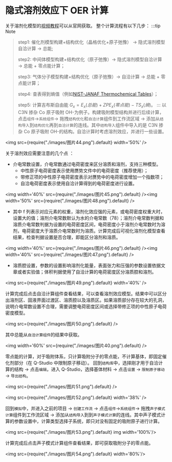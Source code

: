 # 隐式溶剂效应下 OER 计算

关于溶剂化模型的[视频教程](http://www.pwmat.com/Train)可以从官网获取。
整个计算流程有以下几步：
:::tip Note
> step1: 催化剂模型构建+结构优化（晶格优化+原子弛豫） → 隐式溶剂模型自洽计算 → 总能;
> 
> step2: 中间体模型构建+结构优化（原子弛豫）→ 隐式溶剂模型自洽计算 → 总能 + 零点能计算；
> 
> step3: 气体分子模型构建+结构优化（原子弛豫）→ 自洽计算 → 总能 + 零点能计算；
> 
> step4: 查表得到熵值（例如[NIST-JANAF Thermochemical Tables](https://janaf.nist.gov/)）；
> 
> step5: 计算吉布斯自由能 $G_x = E_x (总能) + ZPE_x (零点能) -TS_x (熵)$。
:::
以 C3N 掺杂 Co 原子吸附 OH-为例子。构建吸附模型结构并进行后续计算，点击`组件`→`系统组件`→ 拖拽`结构优化`和`自洽计算`组件到工作流区域 → 添加从`结构导入`到`结构优化`再到`自洽计算`的连线。其中`结构导入`组件中导入的是 C3N 掺杂 Co 原子吸附 OH-的结构。自洽计算时考虑溶剂效应，并进行一些设置。

<img src={require("./images/图片44.png").default} width='50%' /> 

关于溶剂效应需要注意的几个点 ：

* 介电常数设置，介电常数通过电荷密度来区分溶质和溶剂，支持三种模型。
  * 中性原子电荷密度表示使用赝势文件中的电荷密度（推荐使用）；
  * 带修正项的中性原子电荷密度表示对赝势中的电荷密度增加一个指数项；
  * 自洽电荷密度表示使用自洽计算得到的电荷密度进行设置。

<img width='40%' src={require("./images/图片45.png").default} /><img width='50%' src={require("./images/图片48.png").default} />

* 其中 f 列表示对应元素的权重，溶剂化效应强的元素，或电荷密度权重大时，设置大的值；溶剂介电常数默认为水的介电常数（78）；溶剂介电常数判据和溶质介电常数判据为设置的电荷密度区间，电荷密度小于溶剂介电常数时为溶剂，电荷密度大于溶质介电常数时为溶质。计算完成后可视化溶剂化模型查看结果，检查判据设置是否合理，即能区分溶剂和溶质。

<img width='40%' src={require("./images/图片46.png").default} /><img width='40%' src={require("./images/图片47.png").default} />

* 溶质腔设置，参数的设置影响溶剂化能量，表面张力和压强的参数设置依据文章或者实验值；体积判据使用了自洽计算的电荷密度区分溶质腔和溶剂。

<img src={require("./images/图片49.png").default} width='40%' /> 

计算完成后点击自洽计算组件查看结果，可以查看溶剂效应模型。结果中可以区分出溶剂区、固液界面过渡区、溶质腔以及溶质区。如果溶质部分存在较大的孔洞，说明介电常数设置不合理，需要调整电荷密度区间或选择带修正项的中性原子电荷密度模型。

<img src={require("./images/图片50.png").default} /> 

其中总能从`自洽计算组件`的结果中获取。

<img width='60%' src={require("./images/图片40.png").default} />

零点能的计算，对于吸附体系，只计算吸附分子的零点能，不计算基体，即固定催化剂部分（在 Q-Studio 中限制原子移动）。
回到`结构库`中，选择刚才用于自洽计算的结构 → 点击`编辑`，进入 Q-Studio，选择基体材料 → 点击`设置` → `限制原子移动` → `导出结构`。

<img src={require("./images/图片51.png").default} /> 

<img src={require("./images/图片52.png").default} width='38%' /> 

回到`模拟`中，并进入之前的项目 → `创建工作流` → 点击`组件`→`系统组件`→ 拖拽`声子模式计算`组件到工作流区域 → 添加从`结构导入`到到`声子模式计算`的连线。其中声子模式计算的参数设置中，计算类型选择子系统，即只对没有固定的吸附原子进行计算。

<img src={require("./images/图片53.png").default} img width='100%'/> 

计算完成后点击声子模式计算组件查看结果，即可获取吸附分子的零点能。

<img src={require("./images/图片54.png").default} width='80%'/> 